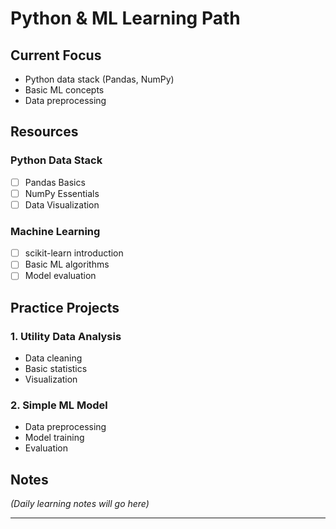 # Python & ML Learning Path

## Current Focus
- Python data stack (Pandas, NumPy)
- Basic ML concepts
- Data preprocessing

## Resources
### Python Data Stack
- [ ] Pandas Basics
- [ ] NumPy Essentials
- [ ] Data Visualization

### Machine Learning
- [ ] scikit-learn introduction
- [ ] Basic ML algorithms
- [ ] Model evaluation

## Practice Projects
### 1. Utility Data Analysis
- Data cleaning
- Basic statistics
- Visualization

### 2. Simple ML Model
- Data preprocessing
- Model training
- Evaluation

## Notes
*(Daily learning notes will go here)*

---
